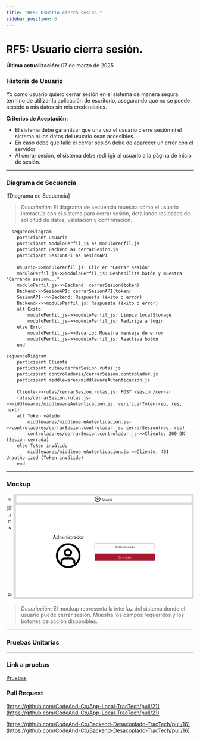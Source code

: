 ```yaml
---
title: "RF5: Usuario cierra sesión."  
sidebar_position: 6
---
```


# RF5: Usuario cierra sesión.

**Última actualización:** 07 de marzo de 2025

### Historia de Usuario

Yo como usuario quiero cerrar sesión en el sistema de manera segura termino de utilizar la aplicación de escritorio, asegurando que no se puede accede a mis datos sin mis credenciales.

  **Criterios de Aceptación:**
  - El sistema debe garantizar que una vez el usuario cierre sesión ni el sistema ni los datos del usuario sean accesibles.
  - En caso debe que falle el cerrar sesión debe de aparecer un error con el servidor
  - Al cerrar sesión, el sistema debe redirigir al usuario a la página de inicio de sesión.

---

### Diagrama de Secuencia

![Diagrama de Secuencia] 

> *Descripción*: El diagrama de secuencia muestra cómo el usuario interactúa con el sistema para cerrar sesión, detallando los pasos de solicitud de datos, validación y confirmación.

```mermaid
  sequenceDiagram
    participant Usuario
    participant moduloPerfil_js as moduloPerfil.js
    participant Backend as cerrarSesion.js
    participant SesionAPI as sesionAPI

    Usuario->>moduloPerfil_js: Clic en "Cerrar sesión"
    moduloPerfil_js->>moduloPerfil_js: Deshabilita botón y muestra "Cerrando sesión..."
    moduloPerfil_js->>Backend: cerrarSesion(token)
    Backend->>SesionAPI: cerrarSesionAPI(token)
    SesionAPI-->>Backend: Respuesta (éxito o error)
    Backend-->>moduloPerfil_js: Respuesta (éxito o error)
    alt Éxito
        moduloPerfil_js->>moduloPerfil_js: Limpia localStorage
        moduloPerfil_js->>moduloPerfil_js: Redirige a login
    else Error
        moduloPerfil_js->>Usuario: Muestra mensaje de error
        moduloPerfil_js->>moduloPerfil_js: Reactiva botón
    end
```

```mermaid
sequenceDiagram
    participant Cliente
    participant rutas/cerrarSesion.rutas.js
    participant controladores/cerrarSesion.controlador.js
    participant middlewares/middlewareAutenticacion.js

    Cliente->>rutas/cerrarSesion.rutas.js: POST /sesion/cerrar
    rutas/cerrarSesion.rutas.js->>middlewares/middlewareAutenticacion.js: verificarToken(req, res, next)
    alt Token válido
        middlewares/middlewareAutenticacion.js->>controladores/cerrarSesion.controlador.js: cerrarSesion(req, res)
        controladores/cerrarSesion.controlador.js->>Cliente: 200 OK (Sesión cerrada)
    else Token inválido
        middlewares/middlewareAutenticacion.js->>Cliente: 401 Unauthorized (Token inválido)
    end
```
---

### Mockup

![alt text](./mockups/MockupUsuario.png)

> *Descripción*: El mockup representa la interfaz del sistema donde el usuario puede cerrar sesión. Muestra los campos requeridos y los botones de acción disponibles.

---

### Pruebas Unitarias 



---

### Link a pruebas

[Pruebas](https://docs.google.com/spreadsheets/d/1W-JW32dTsfI22-Yl5LydMhiu-oXHH_xo3hWvK6FHeLw/edit?gid=1725561716#gid=1725561716)

### Pull Request
[https://github.com/CodeAnd-Co/App-Local-TracTech/pull/21](https://github.com/CodeAnd-Co/App-Local-TracTech/pull/21)

[https://github.com/CodeAnd-Co/Backend-Desacoplado-TracTech/pull/16](https://github.com/CodeAnd-Co/Backend-Desacoplado-TracTech/pull/16)
